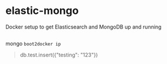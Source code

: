 # elastic-mongo
Docker setup to get Elasticsearch and MongoDB up and running

##

mongo `boot2docker ip`
> db.test.insert({"testing": "123"})
